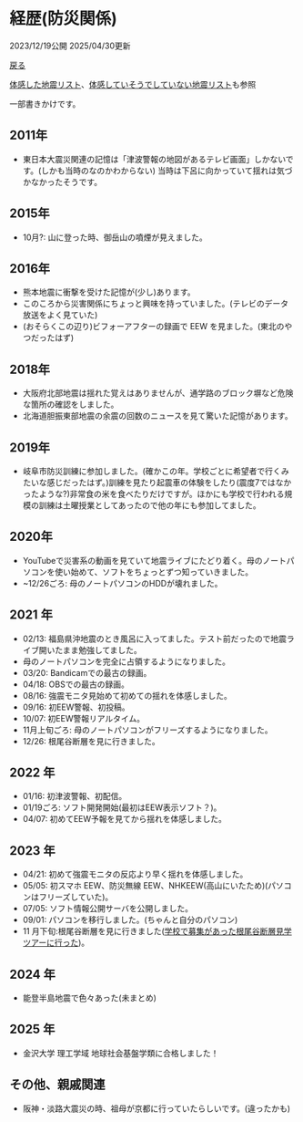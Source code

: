 # 経歴(防災関係)
2023/12/19公開 2025/04/30更新

[戻る](/career/main.md)

[体感した地震リスト](/career/eq-feel.md)、[体感していそうでしていない地震リスト](/career/eq-nofeel.md)も参照

一部書きかけです。

## 2011年
- 東日本大震災関連の記憶は「津波警報の地図があるテレビ画面」しかないです。(しかも当時のなのかわからない) 当時は下呂に向かっていて揺れは気づかなかったそうです。

## 2015年
- 10月?: 山に登った時、御岳山の噴煙が見えました。

## 2016年
- 熊本地震に衝撃を受けた記憶が(少し)あります。
- このころから災害関係にちょっと興味を持っていました。(テレビのデータ放送をよく見ていた)
- (おそらくこの辺り)ビフォーアフターの録画で EEW を見ました。(東北のやつだったはず)

## 2018年
- 大阪府北部地震は揺れた覚えはありませんが、通学路のブロック塀など危険な箇所の確認をしました。
- 北海道胆振東部地震の余震の回数のニュースを見て驚いた記憶があります。

## 2019年
- 岐阜市防災訓練に参加しました。(確かこの年。学校ごとに希望者で行くみたいな感じだったはず。)訓練を見たり起震車の体験をしたり(震度7ではなかったような?)非常食の米を食べたりだけですが。ほかにも学校で行われる規模の訓練は土曜授業としてあったので他の年にも参加してました。

## 2020年
- YouTubeで災害系の動画を見ていて地震ライブにたどり着く。母のノートパソコンを使い始めて、ソフトをちょっとずつ知っていきました。
- ~12/26ごろ: 母のノートパソコンのHDDが壊れました。

## 2021 年

- 02/13: 福島県沖地震のとき風呂に入ってました。テスト前だったので地震ライブ開いたまま勉強してました。
- 母のノートパソコンを完全に占領するようになりました。
- 03/20: Bandicamでの最古の録画。
- 04/18: OBSでの最古の録画。
- 08/16: 強震モニタ見始めて初めての揺れを体感しました。
- 09/16: 初EEW警報、初投稿。
- 10/07: 初EEW警報リアルタイム。
- 11月上旬ごろ: 母のノートパソコンがフリーズするようになりました。
- 12/26: 根尾谷断層を見に行きました。

## 2022 年
- 01/16: 初津波警報、初配信。
- 01/19ごろ: ソフト開発開始(最初はEEW表示ソフト？)。
- 04/07: 初めてEEW予報を見てから揺れを体感しました。

## 2023 年

- 04/21: 初めて強震モニタの反応より早く揺れを体感しました。
- 05/05: 初スマホ EEW、防災無線 EEW、NHKEEW(高山にいたため)(パソコンはフリーズしていた)。
- 07/05: ソフト情報公開サーバを公開しました。
- 09/01: パソコンを移行しました。(ちゃんと自分のパソコン)
- 11 月下旬:根尾谷断層を見に行きました([学校で募集があった根尾谷断層見学ツアーに行った](/2023/12/visit-neodani.md))。

## 2024 年
- 能登半島地震で色々あった(未まとめ)

## 2025 年
- 金沢大学 理工学域 地球社会基盤学類に合格しました！

## その他、親戚関連
- 阪神・淡路大震災の時、祖母が京都に行っていたらしいです。(違ったかも)
